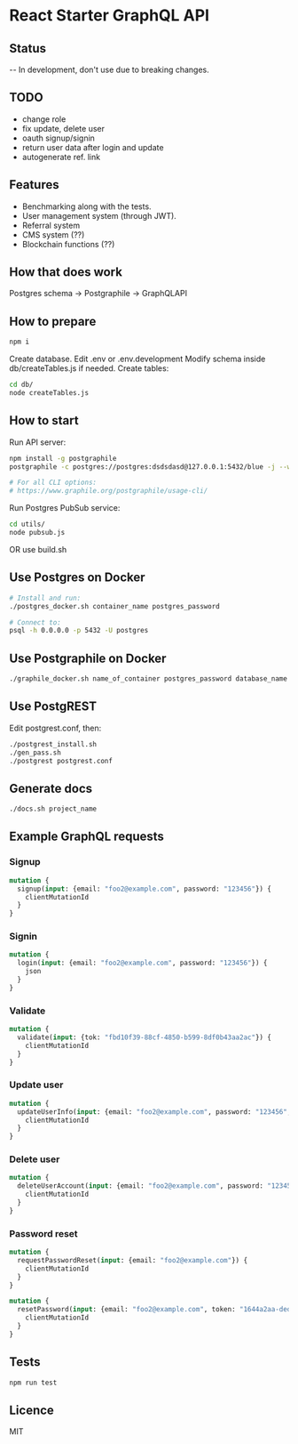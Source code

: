 # React Starter GraphQL API

## Status

-- In development, don't use due to breaking changes.

## TODO

* change role
* fix update, delete user
* oauth signup/signin
* return user data after login and update
* autogenerate ref. link

## Features

* Benchmarking along with the tests.
* User management system (through JWT).
* Referral system
* CMS system (??)
* Blockchain functions (??)

## How that does work

Postgres schema -> Postgraphile -> GraphQLAPI

## How to prepare

```bash
npm i
```

Create database.
Edit .env or .env.development
Modify schema inside db/createTables.js if needed.
Create tables:

```bash
cd db/
node createTables.js
```

## How to start

Run API server:
```bash
npm install -g postgraphile
postgraphile -c postgres://postgres:dsdsdasd@127.0.0.1:5432/blue -j --watch

# For all CLI options:
# https://www.graphile.org/postgraphile/usage-cli/
```

Run Postgres PubSub service:

```bash
cd utils/
node pubsub.js
```

OR use build.sh

## Use Postgres on Docker

```bash
# Install and run:
./postgres_docker.sh container_name postgres_password

# Connect to:
psql -h 0.0.0.0 -p 5432 -U postgres
```

## Use Postgraphile  on Docker

```bash
./graphile_docker.sh name_of_container postgres_password database_name port
```

## Use PostgREST

Edit postgrest.conf, then:

```bash
./postgrest_install.sh
./gen_pass.sh
./postgrest postgrest.conf
```

## Generate docs

```bash
./docs.sh project_name
```

## Example GraphQL requests

### Signup

```graphql
mutation {
  signup(input: {email: "foo2@example.com", password: "123456"}) {
    clientMutationId
  }
}
```

### Signin

```graphql
mutation {
  login(input: {email: "foo2@example.com", password: "123456"}) {
    json
  }
}
```

### Validate

```graphql
mutation {
  validate(input: {tok: "fbd10f39-88cf-4850-b599-8df0b43aa2ac"}) {
    clientMutationId
  }
}
```

### Update user

```graphql
mutation {
  updateUserInfo(input: {email: "foo2@example.com", password: "123456", firstName: "First", lastName: "Last", about: "About me"}) {
    clientMutationId
  }
}
```

### Delete user

```graphql
mutation {
  deleteUserAccount(input: {email: "foo2@example.com", password: "123456"}) {
    clientMutationId
  }
}
```

### Password reset

```graphql
mutation {
  requestPasswordReset(input: {email: "foo2@example.com"}) {
    clientMutationId
  }
}

mutation {
  resetPassword(input: {email: "foo2@example.com", token: "1644a2aa-ded2-47f3-945c-e79399015dc7", password: "65321"}) {
    clientMutationId
  }
}

```

## Tests

```bash
npm run test
```

## Licence

MIT
